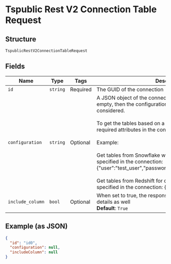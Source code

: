 
# Tspublic Rest V2 Connection Table Request

## Structure

`TspublicRestV2ConnectionTableRequest`

## Fields

| Name | Type | Tags | Description |
|  --- | --- | --- | --- |
| `id` | `string` | Required | The GUID of the connection |
| `configuration` | `string` | Optional | A JSON object of the connection metadata. If this field is left empty, then the configuration saved in the connection is considered.<br><br>To get the tables based on a different configuration, include required attributes in the connection configuration JSON.<br><br>Example:<br><br>Get tables from Snowflake with a different user account than specified in the connection: {"user":"test_user","password":"test_pwd","role":"test_role"}<br><br>Get tables from Redshift for different database than specified in the connection: {"database":"test_db"} |
| `include_column` | `bool` | Optional | When set to true, the response will include column level details as well<br>**Default**: `True` |

## Example (as JSON)

```json
{
  "id": "id0",
  "configuration": null,
  "includeColumn": null
}
```

